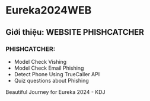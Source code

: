 # Eureka2024WEB

## Giới thiệu: WEBSITE PHISHCATCHER

### PHISHCATCHER:
- Model Check Vishing
- Model Check Email Phishing
- Detect Phone Using TrueCaller API
- Quiz questions about Phishing

Beautiful Journey for Eureka 2024 - KDJ
